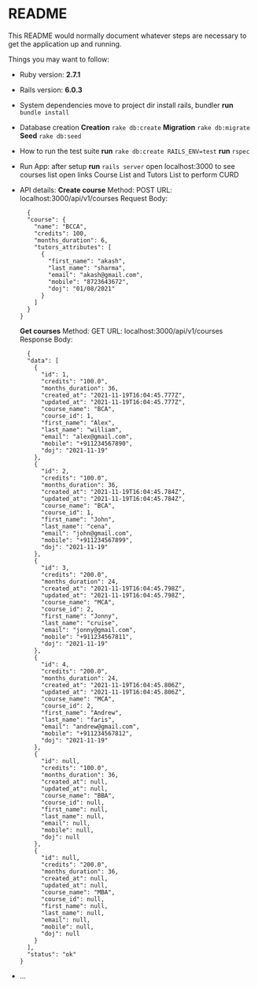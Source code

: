 # README

This README would normally document whatever steps are necessary to get the
application up and running.

Things you may want to follow:

- Ruby version: **2.7.1**

- Rails version: **6.0.3**

- System dependencies
  move to project dir
  install rails, bundler
  **run** `bundle install`

- Database creation
  **Creation** `rake db:create`
  **Migration** `rake db:migrate`
  **Seed** `rake db:seed`

- How to run the test suite
  **run** `rake db:create RAILS_ENV=test`
  **run** `rspec`

- Run App:
  after setup **run** `rails server`
  open localhost:3000 to see courses list
  open links Course List and Tutors List to perform CURD

- API details:
  **Create course**
  Method: POST
  URL: localhost:3000/api/v1/courses
  Request Body:

  ```
    {
    "course": {
      "name": "BCCA",
      "credits": 100,
      "months_duration": 6,
      "tutors_attributes": [
        {
          "first_name": "akash",
          "last_name": "sharma",
          "email": "akash@gmail.com",
          "mobile": "8723643672",
          "doj": "01/08/2021"
        }
      ]
    }
  }
  ```

  **Get courses**
  Method: GET
  URL: localhost:3000/api/v1/courses
  Response Body:

  ```
    {
    "data": [
      {
        "id": 1,
        "credits": "100.0",
        "months_duration": 36,
        "created_at": "2021-11-19T16:04:45.777Z",
        "updated_at": "2021-11-19T16:04:45.777Z",
        "course_name": "BCA",
        "course_id": 1,
        "first_name": "Alex",
        "last_name": "william",
        "email": "alex@gmail.com",
        "mobile": "+911234567890",
        "doj": "2021-11-19"
      },
      {
        "id": 2,
        "credits": "100.0",
        "months_duration": 36,
        "created_at": "2021-11-19T16:04:45.784Z",
        "updated_at": "2021-11-19T16:04:45.784Z",
        "course_name": "BCA",
        "course_id": 1,
        "first_name": "John",
        "last_name": "cena",
        "email": "john@gmail.com",
        "mobile": "+911234567899",
        "doj": "2021-11-19"
      },
      {
        "id": 3,
        "credits": "200.0",
        "months_duration": 24,
        "created_at": "2021-11-19T16:04:45.798Z",
        "updated_at": "2021-11-19T16:04:45.798Z",
        "course_name": "MCA",
        "course_id": 2,
        "first_name": "Jonny",
        "last_name": "cruise",
        "email": "jonny@gmail.com",
        "mobile": "+911234567811",
        "doj": "2021-11-19"
      },
      {
        "id": 4,
        "credits": "200.0",
        "months_duration": 24,
        "created_at": "2021-11-19T16:04:45.806Z",
        "updated_at": "2021-11-19T16:04:45.806Z",
        "course_name": "MCA",
        "course_id": 2,
        "first_name": "Andrew",
        "last_name": "faris",
        "email": "andrew@gmail.com",
        "mobile": "+911234567812",
        "doj": "2021-11-19"
      },
      {
        "id": null,
        "credits": "100.0",
        "months_duration": 36,
        "created_at": null,
        "updated_at": null,
        "course_name": "BBA",
        "course_id": null,
        "first_name": null,
        "last_name": null,
        "email": null,
        "mobile": null,
        "doj": null
      },
      {
        "id": null,
        "credits": "200.0",
        "months_duration": 36,
        "created_at": null,
        "updated_at": null,
        "course_name": "MBA",
        "course_id": null,
        "first_name": null,
        "last_name": null,
        "email": null,
        "mobile": null,
        "doj": null
      }
    ],
    "status": "ok"
  }
  ```

- ...
